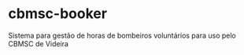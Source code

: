 # cbmsc-booker
Sistema para gestão de horas de bombeiros voluntários para uso pelo CBMSC de Videira
